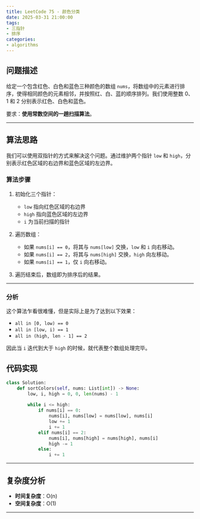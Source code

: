 ```yaml
---
title: LeetCode 75 - 颜色分类
date: 2025-03-31 21:00:00
tags: 
- 三指针
- 排序
categories:
- algorithms
---
```


## 问题描述

给定一个包含红色、白色和蓝色三种颜色的数组 `nums`，将数组中的元素进行排序，使得相同颜色的元素相邻，并按照红、白、蓝的顺序排列。我们使用整数 0、1 和 2 分别表示红色、白色和蓝色。

要求：**使用常数空间的一趟扫描算法**。

---

## 算法思路

我们可以使用双指针的方式来解决这个问题。通过维护两个指针 `low` 和 `high`，分别表示红色区域的右边界和蓝色区域的左边界。

### 算法步骤

1. 初始化三个指针：
   - `low` 指向红色区域的右边界
   - `high` 指向蓝色区域的左边界
   - `i` 为当前扫描的指针

2. 遍历数组：
   - 如果 `nums[i] == 0`，将其与 `nums[low]` 交换，`low` 和 `i` 向右移动。
   - 如果 `nums[i] == 2`，将其与 `nums[high]` 交换，`high` 向左移动。
   - 如果 `nums[i] == 1`，仅 `i` 向右移动。

3. 遍历结束后，数组即为排序后的结果。

---

### 分析

这个算法乍看很难懂，但是实际上是为了达到以下效果：

- `all in [0, low) == 0`
- `all in [low, i) == 1`
- `all in (high, len - 1] == 2`

因此当 `i` 迭代到大于 `high` 的时候，就代表整个数组处理完毕。

## 代码实现

```python
class Solution:
    def sortColors(self, nums: List[int]) -> None:
        low, i, high = 0, 0, len(nums) - 1
        
        while i <= high:
            if nums[i] == 0:
                nums[i], nums[low] = nums[low], nums[i]
                low += 1
                i += 1
            elif nums[i] == 2:
                nums[i], nums[high] = nums[high], nums[i]
                high -= 1
            else:
                i += 1
```

---

## 复杂度分析

- **时间复杂度**：O(n)
- **空间复杂度**：O(1)
---

